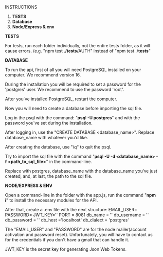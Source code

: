INSTRUCTIONS

1. <b>TESTS</b>
2. <b>Database</b>
3. <b>Node/Express & env</b>

<b>TESTS</b>

For tests, run each folder individually, not the entire tests folder, as it will cause errors. (e.g. "npm test ./__tests__/AUTH" instead of "npm test ./__tests__" 

<b>DATABASE</b>

To run the api, first of all you will need PostgreSQL installed on your computer. We recommend version 16.

During the installation you will be required to set a password for the 'postgres' user. We recommend to use the password 'root'.

After you've installed PostgreSQL, restart the computer. 

Now you will need to create a database before importing the sql file.

Log in the psql with the command: "<b>psql -U postgres</b>" and with the password you've set during the installation.

After logging in, use the "CREATE DATABASE <database_name>". Replace database_name with whatever you'd like.

After creating the database, use "\q" to quit the psql.

Try to import the sql file with the command "<b>psql -U <username> -d <database_name> -f <path_to_sql_file></b>" in the command-line.

Replace <username> with postgres, database_name with the database_name you've just created, and, at last, the path to the sql file.


<b>NODE/EXPRESS & ENV</b>

Open a command-line in the folder with the app.js, run the command "<b>npm i</b>" to install the necessary modules for the API.

After that, create a .env file with the next structure:
    EMAIL_USER=
    PASSWORD=
    JWT_KEY=''
    PORT = 8081
    db_name = ''
    db_username = ''
    db_password = ''
    db_host ='localhost'
    db_dialect = 'postgres'

The "EMAIL_USER" and "PASSWORD" are for the node mailer(account activation and password reset). Unfortunately, you will have to contact us for the credentials if you don't have a gmail that can handle it.

JWT_KEY is the secret key for generating Json Web Tokens.